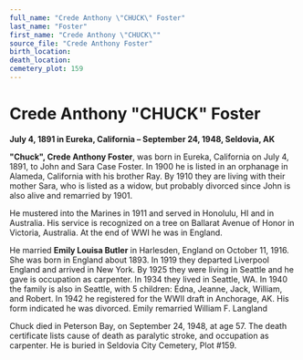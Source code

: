 ```yaml
---
full_name: "Crede Anthony \"CHUCK\" Foster"
last_name: "Foster"
first_name: "Crede Anthony \"CHUCK\""
source_file: "Crede Anthony Foster"
birth_location:
death_location:
cemetery_plot: 159
---
```

# Crede Anthony "CHUCK" Foster

**July 4, 1891 in Eureka, California – September 24, 1948, Seldovia,
AK**

**"Chuck", Crede Anthony Foster**, was born in Eureka, California on
July 4, 1891, to John and Sara Case Foster. In 1900 he is listed in an
orphanage in Alameda, California with his brother Ray. By 1910 they are
living with their mother Sara, who is listed as a widow, but probably
divorced since John is also alive and remarried by 1901.

He mustered into the Marines in 1911 and served in Honolulu, HI and in
Australia. His service is recognized on a tree on Ballarat Avenue of
Honor in Victoria, Australia. At the end of WWI he was in England.

He married **Emily Louisa Butler** in Harlesden, England on October 11,
1916. She was born in England about 1893. In 1919 they departed
Liverpool England and arrived in New York. By 1925 they were living in
Seattle and he gave is occupation as carpenter. In 1934 they lived in
Seattle, WA. In 1940 the family is also in Seattle, with 5 children:
Edna, Jeanne, Jack, William, and Robert. In 1942 he registered for the
WWII draft in Anchorage, AK. His form indicated he was divorced. Emily
remarried William F. Langland

Chuck died in Peterson Bay, on September 24, 1948, at age 57. The death
certificate lists cause of death as paralytic stroke, and occupation as
carpenter. He is buried in Seldovia City Cemetery, Plot \#159.
